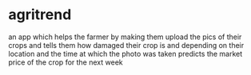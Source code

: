# agritrend
an app which helps the farmer by making them upload the pics of their crops and tells them how damaged their crop is and depending on their location and the time at which the photo was taken predicts the market price of the crop for the next week 
